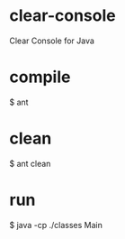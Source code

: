 # clear-console
Clear Console for Java

# compile
$ ant

# clean
$ ant clean

# run
$ java -cp ./classes Main

<!-- 修正時刻: Sun Mar 21 13:06:16 2021 -->
